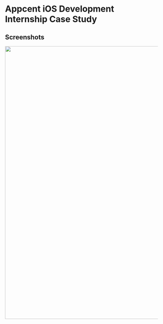 
# Appcent iOS Development Internship Case Study

## Screenshots 

<p align="center"> <img src = "https://i.imgur.com/ABddUUi.png" width=900> </p>

